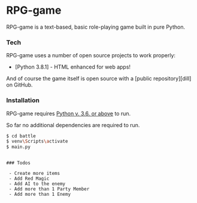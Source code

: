 # RPG-game



RPG-game is a text-based, basic role-playing game built in pure Python.


### Tech

RPG-game uses a number of open source projects to work properly:

* [Python 3.8.1] - HTML enhanced for web apps!

And of course the game itself is open source with a [public repository][dill]
 on GitHub.

### Installation

RPG-game requires [Python v. 3.6. or above](https://www.python.org/downloads/) to run.

So far no additional dependencies are required to run.

```sh
$ cd battle
$ venv\Scripts\activate
$ main.py
```


```

### Todos

 - Create more items
 - Add Red Magic
 - Add AI to the enemy
 - Add more than 1 Party Member
 - Add more than 1 Enemy